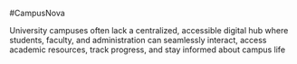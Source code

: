 #CampusNova

University campuses often lack a centralized, accessible digital hub where students, faculty, and administration can seamlessly interact, access academic resources, track progress, and stay informed about campus life
